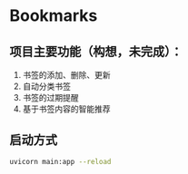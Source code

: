 # Bookmarks

## 项目主要功能（构想，未完成）：

1. 书签的添加、删除、更新
2. 自动分类书签
3. 书签的过期提醒
4. 基于书签内容的智能推荐

## 启动方式

```bash
uvicorn main:app --reload